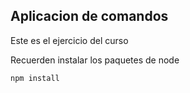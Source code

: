 ## Aplicacion de comandos

Este es el ejercicio del curso

Recuerden instalar los paquetes de node

````
npm install

````